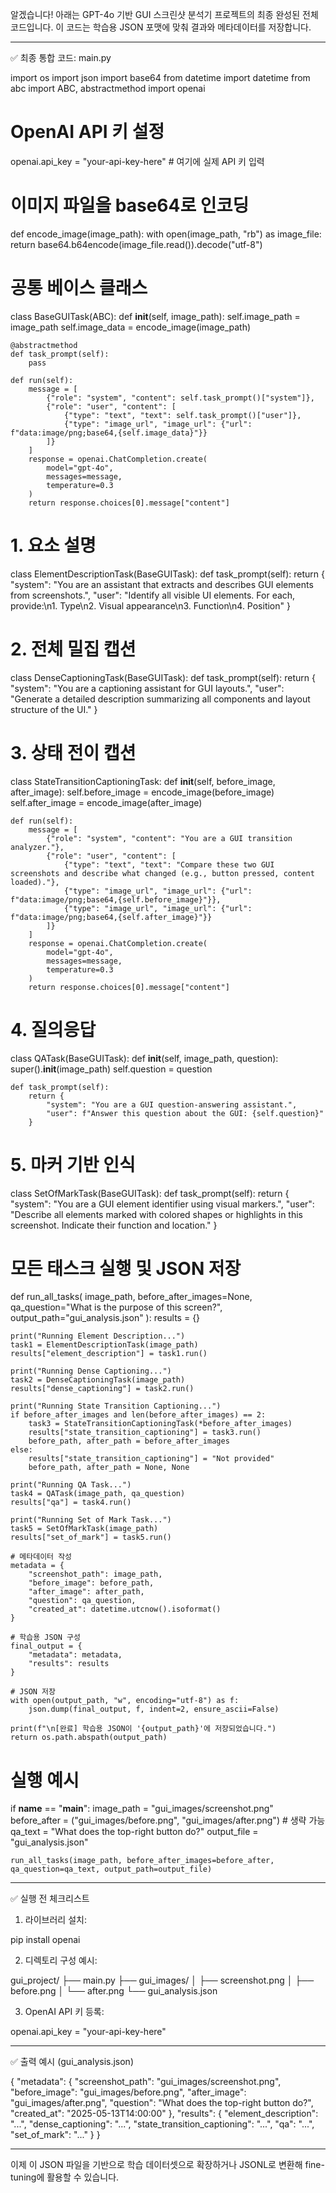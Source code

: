 알겠습니다! 아래는 GPT-4o 기반 GUI 스크린샷 분석기 프로젝트의 최종 완성된 전체 코드입니다. 이 코드는 학습용 JSON 포맷에 맞춰 결과와 메타데이터를 저장합니다.


---

✅ 최종 통합 코드: main.py

import os
import json
import base64
from datetime import datetime
from abc import ABC, abstractmethod
import openai

# OpenAI API 키 설정
openai.api_key = "your-api-key-here"  # 여기에 실제 API 키 입력

# 이미지 파일을 base64로 인코딩
def encode_image(image_path):
    with open(image_path, "rb") as image_file:
        return base64.b64encode(image_file.read()).decode("utf-8")

# 공통 베이스 클래스
class BaseGUITask(ABC):
    def __init__(self, image_path):
        self.image_path = image_path
        self.image_data = encode_image(image_path)

    @abstractmethod
    def task_prompt(self):
        pass

    def run(self):
        message = [
            {"role": "system", "content": self.task_prompt()["system"]},
            {"role": "user", "content": [
                {"type": "text", "text": self.task_prompt()["user"]},
                {"type": "image_url", "image_url": {"url": f"data:image/png;base64,{self.image_data}"}}
            ]}
        ]
        response = openai.ChatCompletion.create(
            model="gpt-4o",
            messages=message,
            temperature=0.3
        )
        return response.choices[0].message["content"]

# 1. 요소 설명
class ElementDescriptionTask(BaseGUITask):
    def task_prompt(self):
        return {
            "system": "You are an assistant that extracts and describes GUI elements from screenshots.",
            "user": "Identify all visible UI elements. For each, provide:\n1. Type\n2. Visual appearance\n3. Function\n4. Position"
        }

# 2. 전체 밀집 캡션
class DenseCaptioningTask(BaseGUITask):
    def task_prompt(self):
        return {
            "system": "You are a captioning assistant for GUI layouts.",
            "user": "Generate a detailed description summarizing all components and layout structure of the UI."
        }

# 3. 상태 전이 캡션
class StateTransitionCaptioningTask:
    def __init__(self, before_image, after_image):
        self.before_image = encode_image(before_image)
        self.after_image = encode_image(after_image)

    def run(self):
        message = [
            {"role": "system", "content": "You are a GUI transition analyzer."},
            {"role": "user", "content": [
                {"type": "text", "text": "Compare these two GUI screenshots and describe what changed (e.g., button pressed, content loaded)."},
                {"type": "image_url", "image_url": {"url": f"data:image/png;base64,{self.before_image}"}},
                {"type": "image_url", "image_url": {"url": f"data:image/png;base64,{self.after_image}"}}
            ]}
        ]
        response = openai.ChatCompletion.create(
            model="gpt-4o",
            messages=message,
            temperature=0.3
        )
        return response.choices[0].message["content"]

# 4. 질의응답
class QATask(BaseGUITask):
    def __init__(self, image_path, question):
        super().__init__(image_path)
        self.question = question

    def task_prompt(self):
        return {
            "system": "You are a GUI question-answering assistant.",
            "user": f"Answer this question about the GUI: {self.question}"
        }

# 5. 마커 기반 인식
class SetOfMarkTask(BaseGUITask):
    def task_prompt(self):
        return {
            "system": "You are a GUI element identifier using visual markers.",
            "user": "Describe all elements marked with colored shapes or highlights in this screenshot. Indicate their function and location."
        }

# 모든 태스크 실행 및 JSON 저장
def run_all_tasks(
    image_path,
    before_after_images=None,
    qa_question="What is the purpose of this screen?",
    output_path="gui_analysis.json"
):
    results = {}

    print("Running Element Description...")
    task1 = ElementDescriptionTask(image_path)
    results["element_description"] = task1.run()

    print("Running Dense Captioning...")
    task2 = DenseCaptioningTask(image_path)
    results["dense_captioning"] = task2.run()

    print("Running State Transition Captioning...")
    if before_after_images and len(before_after_images) == 2:
        task3 = StateTransitionCaptioningTask(*before_after_images)
        results["state_transition_captioning"] = task3.run()
        before_path, after_path = before_after_images
    else:
        results["state_transition_captioning"] = "Not provided"
        before_path, after_path = None, None

    print("Running QA Task...")
    task4 = QATask(image_path, qa_question)
    results["qa"] = task4.run()

    print("Running Set of Mark Task...")
    task5 = SetOfMarkTask(image_path)
    results["set_of_mark"] = task5.run()

    # 메타데이터 작성
    metadata = {
        "screenshot_path": image_path,
        "before_image": before_path,
        "after_image": after_path,
        "question": qa_question,
        "created_at": datetime.utcnow().isoformat()
    }

    # 학습용 JSON 구성
    final_output = {
        "metadata": metadata,
        "results": results
    }

    # JSON 저장
    with open(output_path, "w", encoding="utf-8") as f:
        json.dump(final_output, f, indent=2, ensure_ascii=False)

    print(f"\n[완료] 학습용 JSON이 '{output_path}'에 저장되었습니다.")
    return os.path.abspath(output_path)

# 실행 예시
if __name__ == "__main__":
    image_path = "gui_images/screenshot.png"
    before_after = ("gui_images/before.png", "gui_images/after.png")  # 생략 가능
    qa_text = "What does the top-right button do?"
    output_file = "gui_analysis.json"

    run_all_tasks(image_path, before_after_images=before_after, qa_question=qa_text, output_path=output_file)


---

✅ 실행 전 체크리스트

1. 라이브러리 설치:



pip install openai

2. 디렉토리 구성 예시:



gui_project/
├── main.py
├── gui_images/
│   ├── screenshot.png
│   ├── before.png
│   └── after.png
└── gui_analysis.json

3. OpenAI API 키 등록:



openai.api_key = "your-api-key-here"


---

✅ 출력 예시 (gui_analysis.json)

{
  "metadata": {
    "screenshot_path": "gui_images/screenshot.png",
    "before_image": "gui_images/before.png",
    "after_image": "gui_images/after.png",
    "question": "What does the top-right button do?",
    "created_at": "2025-05-13T14:00:00"
  },
  "results": {
    "element_description": "...",
    "dense_captioning": "...",
    "state_transition_captioning": "...",
    "qa": "...",
    "set_of_mark": "..."
  }
}


---

이제 이 JSON 파일을 기반으로 학습 데이터셋으로 확장하거나 JSONL로 변환해 fine-tuning에 활용할 수 있습니다.
